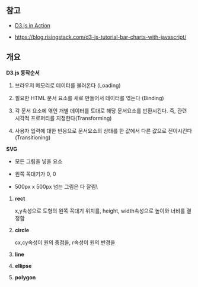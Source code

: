 ## 참고

- [D3.js in Action](https://www.manning.com/books/d3js-in-action-second-edition)

- https://blog.risingstack.com/d3-js-tutorial-bar-charts-with-javascript/



## 개요

**D3.js  동작순서**

1. 브라우저 메모리로 데이터를 불러온다 (Loading)

2. 필요한 HTML 문서 요소를 새로 만들어서 데이터를 엮는다 (Binding)

3. 각 문서 요소에 엮인 개별 데이터를 토대로 해당 문서요소를 반환시킨다. 즉, 관련 시각적 프로퍼티를 지정한다(Transforming)

4. 사용자 입력에 대한 반응으로 문서요소의 상태를 한 값에서 다른 값으로 전이시킨다(Transitioning)



**SVG**

- 모든 그림을 넣을 요소

- 왼쪽 꼭대기가 0, 0 

- 500px x 500px 넘는 그림은 다 잘림\
1. **rect**

   x,y속성으로 도형의 왼쪽 꼭대기 위치를, height, width속성으로 높이와 너비를 결정함

2. **circle**

   cx,cy속성이 원의 중점을, r속성이 원의 반경을

3. **line**

4. **ellipse**

5. **polygon**

  

  

  